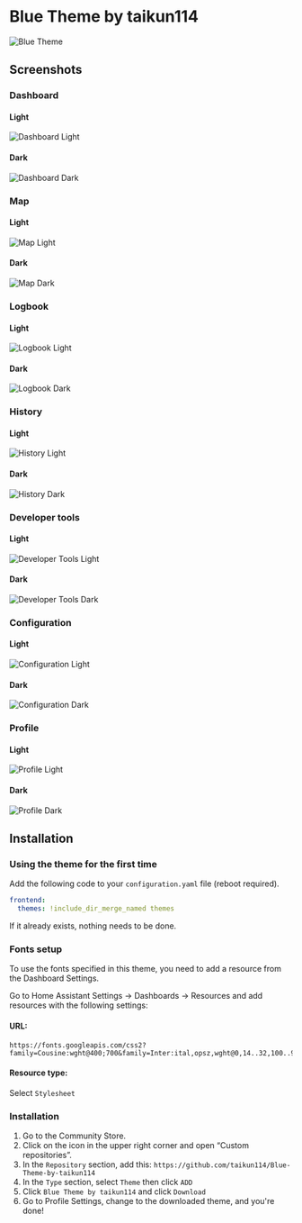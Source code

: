 # Blue Theme by taikun114
![Blue Theme](https://github.com/user-attachments/assets/a21e509e-f01e-4500-8431-28becc646378)

## Screenshots

### Dashboard
#### Light
![Dashboard Light](https://github.com/user-attachments/assets/0888d6db-3e51-4a54-82c4-3586b5d88920)

#### Dark
![Dashboard Dark](https://github.com/user-attachments/assets/8079c2e0-e30c-432b-8ebf-4ff2baba072f)

### Map

#### Light
![Map Light](https://github.com/user-attachments/assets/cac7e54b-a92d-4877-8146-e675fcf70930)

#### Dark
![Map Dark](https://github.com/user-attachments/assets/867245d3-037d-4e28-833a-4915900c28d8)

### Logbook

#### Light
![Logbook Light](https://github.com/user-attachments/assets/6b26bddb-4777-45d4-bfe0-355aa0c166aa)

#### Dark
![Logbook Dark](https://github.com/user-attachments/assets/21e3c591-f9cb-4df4-86f0-4e639c8bf16d)

### History

#### Light
![History Light](https://github.com/user-attachments/assets/c4ae2ab5-32dd-44b8-a374-486f082a558d)

#### Dark
![History Dark](https://github.com/user-attachments/assets/f7aa09ea-c2a6-438d-be7d-bb1c982ccf53)

### Developer tools

#### Light
![Developer Tools Light](https://github.com/user-attachments/assets/8e76e670-bc02-4ed4-86d5-f8310f4d81e9)

#### Dark
![Developer Tools Dark](https://github.com/user-attachments/assets/696e538f-e998-4942-9347-2182a5049510)

### Configuration

#### Light
![Configuration Light](https://github.com/user-attachments/assets/37d30d59-c836-4598-b471-619426e9f5c1)

#### Dark
![Configuration Dark](https://github.com/user-attachments/assets/047f0c34-3713-4522-8b78-60a3e37fd00a)

### Profile

#### Light
![Profile Light](https://github.com/user-attachments/assets/279c28ed-beeb-4439-8660-057b7a7ca2ce)

#### Dark
![Profile Dark](https://github.com/user-attachments/assets/63a3750b-6629-4c11-a0a0-ad9539a853f3)

## Installation

### Using the theme for the first time

Add the following code to your `configuration.yaml` file (reboot required).

```yaml
frontend:
  themes: !include_dir_merge_named themes
```
If it already exists, nothing needs to be done.

### Fonts setup
To use the fonts specified in this theme, you need to add a resource from the Dashboard Settings.

Go to Home Assistant Settings -> Dashboards -> Resources and add resources with the following settings:

#### URL:
```
https://fonts.googleapis.com/css2?family=Cousine:wght@400;700&family=Inter:ital,opsz,wght@0,14..32,100..900;1,14..32,100..900&family=Noto+Sans+JP:wght@100..900
```

#### Resource type:
Select `Stylesheet`

### Installation

1. Go to the Community Store.
2. Click on the icon in the upper right corner and open “Custom repositories”.
3. In the `Repository` section, add this: `https://github.com/taikun114/Blue-Theme-by-taikun114`
4. In the `Type` section, select `Theme` then click `ADD`
5. Click `Blue Theme by taikun114` and click `Download`
6. Go to Profile Settings, change to the downloaded theme, and you're done!
